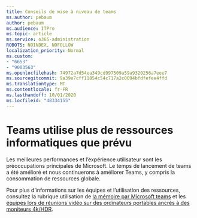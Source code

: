 ```yaml
---
title: Conseils de mise à niveau de teams
ms.author: pebaum
author: pebaum
ms.audience: ITPro
ms.topic: article
ms.service: o365-administration
ROBOTS: NOINDEX, NOFOLLOW
localization_priority: Normal
ms.custom:
- "6653"
- "9003563"
ms.openlocfilehash: 74972a7d54ea349cd997509a59a9320256a7eee7
ms.sourcegitcommit: 9a39e7cff11854c54c717a2c0094bfdfefee4ffd
ms.translationtype: MT
ms.contentlocale: fr-FR
ms.lasthandoff: 10/01/2020
ms.locfileid: "48334155"
---
```

# <a name="teams-is-using-more-computer-resources-than-expected"></a>Teams utilise plus de ressources informatiques que prévu

Les meilleures performances et l’expérience utilisateur sont les préoccupations principales de Microsoft. Le temps de lancement de teams a été amélioré et nous continuerons à améliorer Teams, y compris la consommation de ressources globale.  

Pour plus d’informations sur les équipes et l’utilisation des ressources, consultez la rubrique utilisation de [la mémoire par Microsoft teams](https://docs.microsoft.com/microsoftteams/teams-memory-usage-perf)  et les  [équipes lors de réunions vidéo sur des ordinateurs portables ancrés à des moniteurs 4k/HDR](https://docs.microsoft.com/MicrosoftTeams/troubleshoot/known-issues/teams-slow-video-meetings-laptops-4k).

